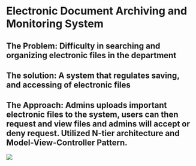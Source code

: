 # Electronic Document Archiving and Monitoring System
## The Problem: Difficulty in searching and organizing electronic files in the department

## The solution: A system that regulates saving, and accessing of electronic files

## The Approach: Admins uploads important electronic files to the system, users can then request and view files and admins will accept or deny request. Utilized N-tier architecture and Model-View-Controller Pattern.

![](https://github.com/dams/dams.gif)